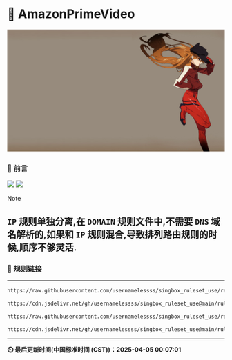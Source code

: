 
# 🧸 AmazonPrimeVideo
![](https://raw.githubusercontent.com/usernamelessss/picture-bed/main/images/202504042256831.jpg)
### 📣 前言
![](https://shields.io/badge/-移除重复规则-ff69b4) ![](https://shields.io/badge/-IP&nbsp;规则单独存放不与&nbsp;DOMAIN&nbsp;等混合-green)
> [!NOTE]
**`IP` 规则单独分离,在 `DOMAIN` 规则文件中,不需要 `DNS` 域名解析的,如果和 `IP` 规则混合,导致排列路由规则的时候,顺序不够灵活.**
---

###  🔗 规则链接
---

```url
https://raw.githubusercontent.com/usernamelessss/singbox_ruleset_use/refs/heads/main/rule/AmazonPrimeVideo/AmazonPrimeVideo_No_IP.json
```

```url
https://cdn.jsdelivr.net/gh/usernamelessss/singbox_ruleset_use@main/rule/AmazonPrimeVideo/AmazonPrimeVideo_No_IP.json
```

```url
https://raw.githubusercontent.com/usernamelessss/singbox_ruleset_use/refs/heads/main/rule/AmazonPrimeVideo/AmazonPrimeVideo_No_IP.srs
```

```url
https://cdn.jsdelivr.net/gh/usernamelessss/singbox_ruleset_use@main/rule/AmazonPrimeVideo/AmazonPrimeVideo_No_IP.srs
```

---
**⏲️ 最后更新时间(中国标准时间 (CST))：2025-04-05 00:07:01**